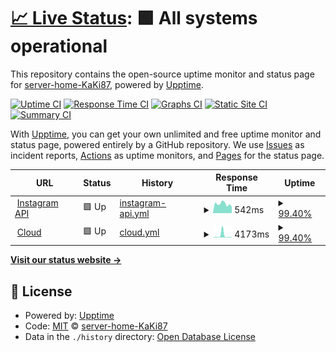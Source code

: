 # [📈 Live Status](https://status.home.kaki87.net): <!--live status--> **🟩 All systems operational**

This repository contains the open-source uptime monitor and status page for [server-home-KaKi87](https://status.home.kaki87.net), powered by [Upptime](https://github.com/upptime/upptime).

[![Uptime CI](https://github.com/server-home-KaKi87/status/workflows/Uptime%20CI/badge.svg)](https://github.com/server-home-KaKi87/status/actions?query=workflow%3A%22Uptime+CI%22)
[![Response Time CI](https://github.com/server-home-KaKi87/status/workflows/Response%20Time%20CI/badge.svg)](https://github.com/server-home-KaKi87/status/actions?query=workflow%3A%22Response+Time+CI%22)
[![Graphs CI](https://github.com/server-home-KaKi87/status/workflows/Graphs%20CI/badge.svg)](https://github.com/server-home-KaKi87/status/actions?query=workflow%3A%22Graphs+CI%22)
[![Static Site CI](https://github.com/server-home-KaKi87/status/workflows/Static%20Site%20CI/badge.svg)](https://github.com/server-home-KaKi87/status/actions?query=workflow%3A%22Static+Site+CI%22)
[![Summary CI](https://github.com/server-home-KaKi87/status/workflows/Summary%20CI/badge.svg)](https://github.com/server-home-KaKi87/status/actions?query=workflow%3A%22Summary+CI%22)

With [Upptime](https://upptime.js.org), you can get your own unlimited and free uptime monitor and status page, powered entirely by a GitHub repository. We use [Issues](https://github.com/server-home-KaKi87/status/issues) as incident reports, [Actions](https://github.com/server-home-KaKi87/status/actions) as uptime monitors, and [Pages](https://status.home.kaki87.net) for the status page.

<!--start: status pages-->
<!-- This summary is generated by Upptime (https://github.com/upptime/upptime) -->
<!-- Do not edit this manually, your changes will be overwritten -->
<!-- prettier-ignore -->
| URL | Status | History | Response Time | Uptime |
| --- | ------ | ------- | ------------- | ------ |
| <img alt="" src="https://icons.duckduckgo.com/ip3/ig-api.home.kaki87.net.ico" height="13"> [Instagram API](https://ig-api.home.kaki87.net) | 🟩 Up | [instagram-api.yml](https://github.com/server-home-KaKi87/status/commits/HEAD/history/instagram-api.yml) | <details><summary><img alt="Response time graph" src="./graphs/instagram-api/response-time-week.png" height="20"> 542ms</summary><br><a href="https://status.home.kaki87.net/history/instagram-api"><img alt="Response time 530" src="https://img.shields.io/endpoint?url=https%3A%2F%2Fraw.githubusercontent.com%2Fserver-home-KaKi87%2Fstatus%2FHEAD%2Fapi%2Finstagram-api%2Fresponse-time.json"></a><br><a href="https://status.home.kaki87.net/history/instagram-api"><img alt="24-hour response time 407" src="https://img.shields.io/endpoint?url=https%3A%2F%2Fraw.githubusercontent.com%2Fserver-home-KaKi87%2Fstatus%2FHEAD%2Fapi%2Finstagram-api%2Fresponse-time-day.json"></a><br><a href="https://status.home.kaki87.net/history/instagram-api"><img alt="7-day response time 542" src="https://img.shields.io/endpoint?url=https%3A%2F%2Fraw.githubusercontent.com%2Fserver-home-KaKi87%2Fstatus%2FHEAD%2Fapi%2Finstagram-api%2Fresponse-time-week.json"></a><br><a href="https://status.home.kaki87.net/history/instagram-api"><img alt="30-day response time 529" src="https://img.shields.io/endpoint?url=https%3A%2F%2Fraw.githubusercontent.com%2Fserver-home-KaKi87%2Fstatus%2FHEAD%2Fapi%2Finstagram-api%2Fresponse-time-month.json"></a><br><a href="https://status.home.kaki87.net/history/instagram-api"><img alt="1-year response time 530" src="https://img.shields.io/endpoint?url=https%3A%2F%2Fraw.githubusercontent.com%2Fserver-home-KaKi87%2Fstatus%2FHEAD%2Fapi%2Finstagram-api%2Fresponse-time-year.json"></a></details> | <details><summary><a href="https://status.home.kaki87.net/history/instagram-api">99.40%</a></summary><a href="https://status.home.kaki87.net/history/instagram-api"><img alt="All-time uptime 99.67%" src="https://img.shields.io/endpoint?url=https%3A%2F%2Fraw.githubusercontent.com%2Fserver-home-KaKi87%2Fstatus%2FHEAD%2Fapi%2Finstagram-api%2Fuptime.json"></a><br><a href="https://status.home.kaki87.net/history/instagram-api"><img alt="24-hour uptime 100.00%" src="https://img.shields.io/endpoint?url=https%3A%2F%2Fraw.githubusercontent.com%2Fserver-home-KaKi87%2Fstatus%2FHEAD%2Fapi%2Finstagram-api%2Fuptime-day.json"></a><br><a href="https://status.home.kaki87.net/history/instagram-api"><img alt="7-day uptime 99.40%" src="https://img.shields.io/endpoint?url=https%3A%2F%2Fraw.githubusercontent.com%2Fserver-home-KaKi87%2Fstatus%2FHEAD%2Fapi%2Finstagram-api%2Fuptime-week.json"></a><br><a href="https://status.home.kaki87.net/history/instagram-api"><img alt="30-day uptime 99.80%" src="https://img.shields.io/endpoint?url=https%3A%2F%2Fraw.githubusercontent.com%2Fserver-home-KaKi87%2Fstatus%2FHEAD%2Fapi%2Finstagram-api%2Fuptime-month.json"></a><br><a href="https://status.home.kaki87.net/history/instagram-api"><img alt="1-year uptime 99.67%" src="https://img.shields.io/endpoint?url=https%3A%2F%2Fraw.githubusercontent.com%2Fserver-home-KaKi87%2Fstatus%2FHEAD%2Fapi%2Finstagram-api%2Fuptime-year.json"></a></details>
| <img alt="" src="https://icons.duckduckgo.com/ip3/cloud.home.kaki87.net.ico" height="13"> [Cloud](https://cloud.home.kaki87.net/index.php/login) | 🟩 Up | [cloud.yml](https://github.com/server-home-KaKi87/status/commits/HEAD/history/cloud.yml) | <details><summary><img alt="Response time graph" src="./graphs/cloud/response-time-week.png" height="20"> 4173ms</summary><br><a href="https://status.home.kaki87.net/history/cloud"><img alt="Response time 1674" src="https://img.shields.io/endpoint?url=https%3A%2F%2Fraw.githubusercontent.com%2Fserver-home-KaKi87%2Fstatus%2FHEAD%2Fapi%2Fcloud%2Fresponse-time.json"></a><br><a href="https://status.home.kaki87.net/history/cloud"><img alt="24-hour response time 722" src="https://img.shields.io/endpoint?url=https%3A%2F%2Fraw.githubusercontent.com%2Fserver-home-KaKi87%2Fstatus%2FHEAD%2Fapi%2Fcloud%2Fresponse-time-day.json"></a><br><a href="https://status.home.kaki87.net/history/cloud"><img alt="7-day response time 4173" src="https://img.shields.io/endpoint?url=https%3A%2F%2Fraw.githubusercontent.com%2Fserver-home-KaKi87%2Fstatus%2FHEAD%2Fapi%2Fcloud%2Fresponse-time-week.json"></a><br><a href="https://status.home.kaki87.net/history/cloud"><img alt="30-day response time 1719" src="https://img.shields.io/endpoint?url=https%3A%2F%2Fraw.githubusercontent.com%2Fserver-home-KaKi87%2Fstatus%2FHEAD%2Fapi%2Fcloud%2Fresponse-time-month.json"></a><br><a href="https://status.home.kaki87.net/history/cloud"><img alt="1-year response time 1674" src="https://img.shields.io/endpoint?url=https%3A%2F%2Fraw.githubusercontent.com%2Fserver-home-KaKi87%2Fstatus%2FHEAD%2Fapi%2Fcloud%2Fresponse-time-year.json"></a></details> | <details><summary><a href="https://status.home.kaki87.net/history/cloud">99.40%</a></summary><a href="https://status.home.kaki87.net/history/cloud"><img alt="All-time uptime 99.81%" src="https://img.shields.io/endpoint?url=https%3A%2F%2Fraw.githubusercontent.com%2Fserver-home-KaKi87%2Fstatus%2FHEAD%2Fapi%2Fcloud%2Fuptime.json"></a><br><a href="https://status.home.kaki87.net/history/cloud"><img alt="24-hour uptime 100.00%" src="https://img.shields.io/endpoint?url=https%3A%2F%2Fraw.githubusercontent.com%2Fserver-home-KaKi87%2Fstatus%2FHEAD%2Fapi%2Fcloud%2Fuptime-day.json"></a><br><a href="https://status.home.kaki87.net/history/cloud"><img alt="7-day uptime 99.40%" src="https://img.shields.io/endpoint?url=https%3A%2F%2Fraw.githubusercontent.com%2Fserver-home-KaKi87%2Fstatus%2FHEAD%2Fapi%2Fcloud%2Fuptime-week.json"></a><br><a href="https://status.home.kaki87.net/history/cloud"><img alt="30-day uptime 99.81%" src="https://img.shields.io/endpoint?url=https%3A%2F%2Fraw.githubusercontent.com%2Fserver-home-KaKi87%2Fstatus%2FHEAD%2Fapi%2Fcloud%2Fuptime-month.json"></a><br><a href="https://status.home.kaki87.net/history/cloud"><img alt="1-year uptime 99.81%" src="https://img.shields.io/endpoint?url=https%3A%2F%2Fraw.githubusercontent.com%2Fserver-home-KaKi87%2Fstatus%2FHEAD%2Fapi%2Fcloud%2Fuptime-year.json"></a></details>

<!--end: status pages-->

[**Visit our status website →**](https://status.home.kaki87.net)

## 📄 License

- Powered by: [Upptime](https://github.com/upptime/upptime)
- Code: [MIT](./LICENSE) © [server-home-KaKi87](https://status.home.kaki87.net)
- Data in the `./history` directory: [Open Database License](https://opendatacommons.org/licenses/odbl/1-0/)
